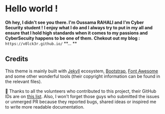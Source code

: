 # Hello world !

 **Oh hey, I didn't see you there. I'm Oussama RAHALI and I'm Cyber Security student !**
 **I enjoy what I do and I always try to put in my all and ensure that I hold high standards when it comes to my passions and CyberSecuity happens to be one of them.**
 **Chekout out my blog :** ```https://v0lck3r.github.io/``` **... **
 










## Credits
This theme is mainly built with [Jekyll](https://jekyllrb.com/) ecosystem, [Bootstrap](https://getbootstrap.com/), [Font Awesome](https://fontawesome.com/) and some other wonderful tools (their copyright information can be found in the relevant files).

:tada: Thanks to all the volunteers who contributed to this project, their GitHub IDs are on [this list](https://github.com/cotes2020/jekyll-theme-chirpy/graphs/contributors). Also, I won't forget those guys who submitted the issues or unmerged PR because they reported bugs, shared ideas or inspired me to write more readable documentation.
